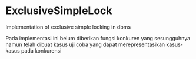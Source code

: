 # ExclusiveSimpleLock
Implementation of exclusive simple locking in dbms

Pada implementasi ini belum diberikan fungsi konkuren yang sesungguhnya namun telah dibuat kasus uji coba yang dapat merepresentasikan kasus-kasus pada konkurensi
